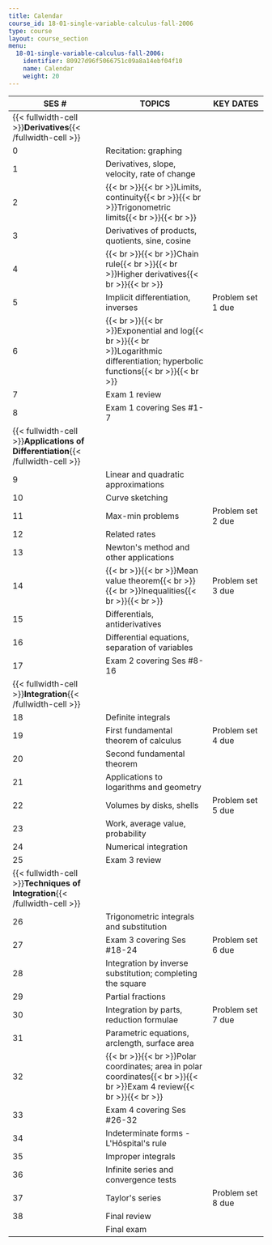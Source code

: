 ```yaml
---
title: Calendar
course_id: 18-01-single-variable-calculus-fall-2006
type: course
layout: course_section
menu:
  18-01-single-variable-calculus-fall-2006:
    identifier: 80927d96f5066751c09a8a14ebf04f10
    name: Calendar
    weight: 20
---
```


| SES # | TOPICS | KEY DATES |
| --- | --- | --- |
| {{< fullwidth-cell >}}**Derivatives**{{< /fullwidth-cell >}} | &nbsp; | &nbsp; |
| 0 | Recitation: graphing |   |
| 1 | Derivatives, slope, velocity, rate of change |   |
| 2 | {{< br >}}{{< br >}}Limits, continuity{{< br >}}{{< br >}}Trigonometric limits{{< br >}}{{< br >}} |   |
| 3 | Derivatives of products, quotients, sine, cosine |   |
| 4 | {{< br >}}{{< br >}}Chain rule{{< br >}}{{< br >}}Higher derivatives{{< br >}}{{< br >}} |   |
| 5 | Implicit differentiation, inverses | Problem set 1 due |
| 6 | {{< br >}}{{< br >}}Exponential and log{{< br >}}{{< br >}}Logarithmic differentiation; hyperbolic functions{{< br >}}{{< br >}} |   |
| 7 | Exam 1 review |   |
| 8 | Exam 1 covering Ses #1-7 |   |
| {{< fullwidth-cell >}}**Applications of Differentiation**{{< /fullwidth-cell >}} | &nbsp; | &nbsp; |
| 9 | Linear and quadratic approximations |   |
| 10 | Curve sketching |   |
| 11 | Max-min problems | Problem set 2 due |
| 12 | Related rates |   |
| 13 | Newton's method and other applications |   |
| 14 | {{< br >}}{{< br >}}Mean value theorem{{< br >}}{{< br >}}Inequalities{{< br >}}{{< br >}} | Problem set 3 due |
| 15 | Differentials, antiderivatives |   |
| 16 | Differential equations, separation of variables |   |
| 17 | Exam 2 covering Ses #8-16 |   |
| {{< fullwidth-cell >}}**Integration**{{< /fullwidth-cell >}} | &nbsp; | &nbsp; |
| 18 | Definite integrals |   |
| 19 | First fundamental theorem of calculus | Problem set 4 due |
| 20 | Second fundamental theorem |   |
| 21 | Applications to logarithms and geometry |   |
| 22 | Volumes by disks, shells | Problem set 5 due |
| 23 | Work, average value, probability |   |
| 24 | Numerical integration |   |
| 25 | Exam 3 review |   |
| {{< fullwidth-cell >}}**Techniques of Integration**{{< /fullwidth-cell >}} | &nbsp; | &nbsp; |
| 26 | Trigonometric integrals and substitution |   |
| 27 | Exam 3 covering Ses #18-24 | Problem set 6 due |
| 28 | Integration by inverse substitution; completing the square |   |
| 29 | Partial fractions |   |
| 30 | Integration by parts, reduction formulae | Problem set 7 due |
| 31 | Parametric equations, arclength, surface area |   |
| 32 | {{< br >}}{{< br >}}Polar coordinates; area in polar coordinates{{< br >}}{{< br >}}Exam 4 review{{< br >}}{{< br >}} |   |
| 33 | Exam 4 covering Ses #26-32 |   |
| 34 | Indeterminate forms - L'Hôspital's rule |   |
| 35 | Improper integrals |   |
| 36 | Infinite series and convergence tests |   |
| 37 | Taylor's series | Problem set 8 due |
| 38 | Final review |   |
|   | Final exam |